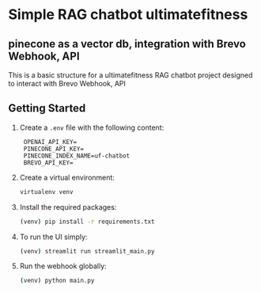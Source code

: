 # Simple RAG chatbot ultimatefitness
## pinecone as a vector db, integration with Brevo Webhook, API

This is a basic structure for a ultimatefitness RAG chatbot project designed to interact with Brevo Webhook, API

## Getting Started

1. Create a `.env` file with the following content:
   ```
    OPENAI_API_KEY=
    PINECONE_API_KEY=
    PINECONE_INDEX_NAME=uf-chatbot
    BREVO_API_KEY=
   ```

2. Create a virtual environment:
   ```bash
   virtualenv venv
   ```

3. Install the required packages:
   ```bash
   (venv) pip install -r requirements.txt
   ```

4. To run the UI simply:
   ```bash
   (venv) streamlit run streamlit_main.py
   ```

5. Run the webhook globally:
   ```bash
   (venv) python main.py
   ```